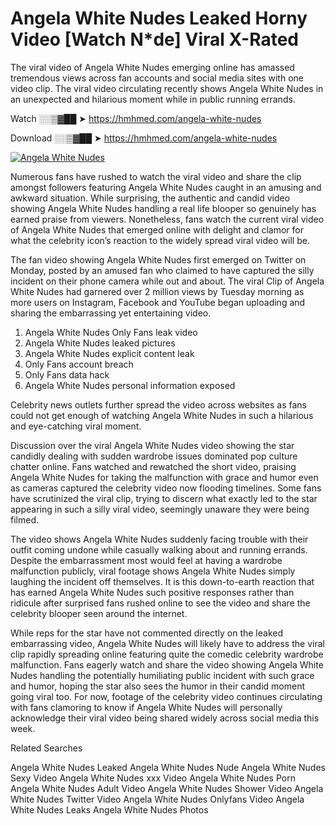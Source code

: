 ﻿# Angela White Nudes Leaked Horny Video [Watch N*de] Viral X-Rated

The viral video of ﻿Angela White Nudes emerging online has amassed tremendous views across fan accounts and social media sites with one video clip. The viral video circulating recently shows ﻿Angela White Nudes in an unexpected and hilarious moment while in public running errands. 

Watch ░░▒▓██ ➤ https://hmhmed.com/angela-white-nudes

Download ░░▒▓██ ➤ https://hmhmed.com/angela-white-nudes

[![Angela White Nudes](https://i.imgur.com/dJHk4Zq.gif)](https://hmhmed.com/angela-white-nudes)

Numerous fans have rushed to watch the viral video and share the clip amongst followers featuring ﻿Angela White Nudes caught in an amusing and awkward situation. While surprising, the authentic and candid video showing ﻿Angela White Nudes handling a real life blooper so genuinely has earned praise from viewers. Nonetheless, fans watch the current viral video of ﻿Angela White Nudes that emerged online with delight and clamor for what the celebrity icon’s reaction to the widely spread viral video will be.

The fan video showing ﻿Angela White Nudes first emerged on Twitter on Monday, posted by an amused fan who claimed to have captured the silly incident on their phone camera while out and about. The viral Clip of ﻿Angela White Nudes had garnered over 2 million views by Tuesday morning as more users on Instagram, Facebook and YouTube began uploading and sharing the embarrassing yet entertaining video. 

1. ﻿Angela White Nudes Only Fans leak video
2. ﻿Angela White Nudes leaked pictures
3. ﻿Angela White Nudes explicit content leak
4. Only Fans account breach
5. Only Fans data hack
6. ﻿Angela White Nudes personal information exposed

Celebrity news outlets further spread the video across websites as fans could not get enough of watching ﻿Angela White Nudes in such a hilarious and eye-catching viral moment. 

Discussion over the viral ﻿Angela White Nudes video showing the star candidly dealing with sudden wardrobe issues dominated pop culture chatter online. Fans watched and rewatched the short video, praising ﻿Angela White Nudes for taking the malfunction with grace and humor even as cameras captured the celebrity video now flooding timelines. Some fans have scrutinized the viral clip, trying to discern what exactly led to the star appearing in such a silly viral video, seemingly unaware they were being filmed.

The video shows ﻿Angela White Nudes suddenly facing trouble with their outfit coming undone while casually walking about and running errands. Despite the embarrassment most would feel at having a wardrobe malfunction publicly, viral footage shows ﻿Angela White Nudes simply laughing the incident off themselves. It is this down-to-earth reaction that has earned ﻿Angela White Nudes such positive responses rather than ridicule after surprised fans rushed online to see the video and share the celebrity blooper seen around the internet.  

While reps for the star have not commented directly on the leaked embarrassing video, ﻿Angela White Nudes will likely have to address the viral clip rapidly spreading online featuring quite the comedic celebrity wardrobe malfunction. Fans eagerly watch and share the video showing ﻿Angela White Nudes handling the potentially humiliating public incident with such grace and humor, hoping the star also sees the humor in their candid moment going viral too. For now, footage of the celebrity video continues circulating with fans clamoring to know if ﻿Angela White Nudes will personally acknowledge their viral video being shared widely across social media this week.

Related Searches

﻿Angela White Nudes Leaked
﻿Angela White Nudes Nude
﻿Angela White Nudes Sexy Video
﻿Angela White Nudes xxx Video
﻿Angela White Nudes Porn
﻿Angela White Nudes Adult Video
﻿Angela White Nudes Shower Video
﻿Angela White Nudes Twitter Video
﻿Angela White Nudes Onlyfans Video
﻿Angela White Nudes Leaks
﻿Angela White Nudes Photos